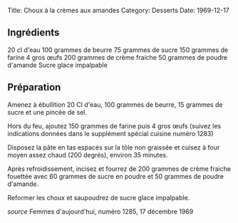 Title: Choux à la crèmes aux amandes
Category: Desserts
Date: 1969-12-17

## Ingrédients

20 cl d'eau
100 grammes de beurre
75 grammes de sucre
150 grammes de farine
4 gros œufs
200 grammes de crème fraiche
50 grammes de poudre d'amande
Sucre glace impalpable

## Préparation

Amenez à ébullition 20 Cl d'eau, 100 grammes de beurre, 15 grammes de sucre et
une pincée de sel.

Hors du feu, ajoutez 150 grammes de farine puis 4 gros œufs (suivez les
indications données dans le supplément spécial cuisine numéro 1283)

Disposez la pâte en tas espacés sur la tôle non graissée et cuisez à four moyen
assez chaud (200 degrés), environ 35 minutes.

Après refroidissement, incisez et fourrez de 200 grammes de crème fraiche
fouettée avec 60 grammes de sucre en poudre et 50 grammes de poudre d'amande.

Reformer les choux et saupoudrez de sucre glace impalpable.

*source* Femmes d'aujourd'hui, numéro 1285, 17 décembre 1969

